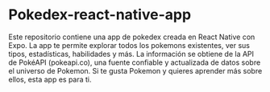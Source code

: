 # Pokedex-react-native-app
Este repositorio contiene una app de pokedex creada en React Native con Expo. La app te permite explorar todos los pokemons existentes, ver sus tipos, estadísticas, habilidades y más. La información se obtiene de la API de PokéAPI (pokeapi.co), una fuente confiable y actualizada de datos sobre el universo de Pokemon. Si te gusta Pokemon y quieres aprender más sobre ellos, esta app es para ti.
